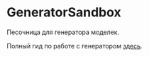 # GeneratorSandbox

Песочница для генератора моделек.

Полный гид по работе с генератором [здесь](https://www.notion.so/e75fa708cc1346a4bb4a886555796946).